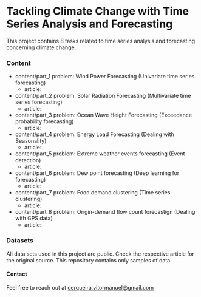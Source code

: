 # Tackling Climate Change with Time Series Analysis and Forecasting

This project contains 8 tasks related to time series analysis and forecasting concerning climate change.

### Content

- content/part_1 problem: Wind Power Forecasting (Univariate time series forecasting)
  - article:
- content/part_2 problem: Solar Radiation Forecasting (Multivariate time series forecasting)
  - article: 
- content/part_3 problem: Ocean Wave Height Forecasting (Exceedance probability forecasting)
  - article: 
- content/part_4 problem: Energy Load Forecasting (Dealing with Seasonality)
  - article:
- content/part_5 problem: Extreme weather events forecasting (Event detection)
  - article:
- content/part_6 problem: Dew point forecasting (Deep learning for forecasting)
  - article:
- content/part_7 problem: Food demand clustering (Time series clustering)
  - article:
- content/part_8 problem: Origin-demand flow count forecastign (Dealing with GPS data)
  - article:

### Datasets

All data sets used in this project are public. Check the respective article for the original source. This repository contains only samples of data

#### Contact


Feel free to reach out at cerqueira.vitormanuel@gmail.com